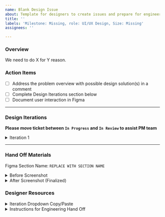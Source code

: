 ```yaml
---
name: Blank Design Issue
about: Template for designers to create issues and prepare for engineering hand off.
title: ''
labels: 'Milestone: Missing, role: UI/UX Design, Size: Missing'
assignees: ''

---
```


### Overview
We need to do X for Y reason.

### Action Items

- [ ] Address the problem overview with possible design solution(s) in a comment
- [ ] Complete Design Iterations section below
- [ ] Document user interaction in Figma

---

### Design Iterations

**Please move ticket between `In Progress` and `In Review` to assist PM team**

<details><summary>Iteration 1</summary>
<p>

Link to notes: `REPLACE WITH COMMENT URL`

`REPLACE WITH SCREENSHOT UPLOAD`

</p>
</details> 

---

### Hand Off Materials

Figma Section Name: `REPLACE WITH SECTION NAME`

<details><summary>Before Screenshot</summary>
<p>

`REPLACE WITH SCREENSHOT UPLOAD`

</p>
</details> 

<details><summary>After Screenshot (Finalized)</summary>
<p>

`REPLACE WITH SCREENSHOT UPLOAD`

</p>
</details> 

### Designer Resources

<details><summary>Iteration Dropdown Copy/Paste</summary>
<p>

```
<details><summary>Iteration X</summary>
<p>

Link to notes: `REPLACE WITH COMMENT URL`

`REPLACE WITH SCREENSHOT UPLOAD`

</p>
</details> 
```

</p>
</details> 

<details><summary>Instructions for Engineering Hand Off</summary>
<p>

To Start Engineering Hand Off...
1. Ensure all Hand Off Materials are filled in
3. Add the "ready for dev lead" label
4. Leave a comment saying "This ticket is ready for engineering hand off." 


</p>
</details>
